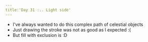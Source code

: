 ```yaml
---
title:'Day 31 :.. Light side'
---
```


- I've always wanted to do this complex path of celestial objects
- Just drawing the stroke was not as good as I expected :(
- But fill with exclusion is :D
